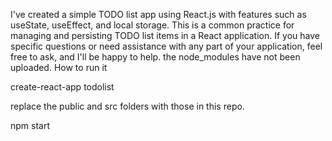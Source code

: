 I've created a simple TODO list app using React.js with features such as useState, useEffect, and local storage. This is a common practice for managing and persisting TODO list items in a React application. If you have specific questions or need assistance with any part of your application, feel free to ask, and I'll be happy to help.
the node_modules have not been uploaded.
How to run it

  create-react-app todolist
  
replace the public and src folders with those in this repo.
  
  npm start
